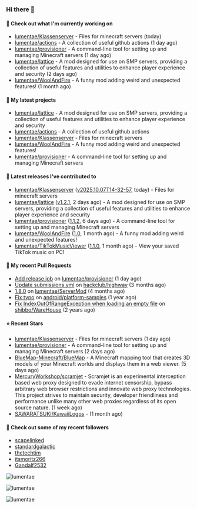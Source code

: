### Hi there 👋

#### 👷 Check out what I'm currently working on

- [lumentae/Klassenserver](https://github.com/lumentae/Klassenserver) - Files for minecraft servers (today)
- [lumentae/actions](https://github.com/lumentae/actions) - A collection of useful github actions (1 day ago)
- [lumentae/provisioner](https://github.com/lumentae/provisioner) - A command-line tool for setting up and managing Minecraft servers (1 day ago)
- [lumentae/lattice](https://github.com/lumentae/lattice) - A mod designed for use on SMP servers, providing a collection of useful features and utilities to enhance player experience and security (2 days ago)
- [lumentae/WoolAndFire](https://github.com/lumentae/WoolAndFire) - A funny mod adding weird and unexpected features! (1 month ago)

#### 🌱 My latest projects

- [lumentae/lattice](https://github.com/lumentae/lattice) - A mod designed for use on SMP servers, providing a collection of useful features and utilities to enhance player experience and security
- [lumentae/actions](https://github.com/lumentae/actions) - A collection of useful github actions
- [lumentae/Klassenserver](https://github.com/lumentae/Klassenserver) - Files for minecraft servers
- [lumentae/WoolAndFire](https://github.com/lumentae/WoolAndFire) - A funny mod adding weird and unexpected features!
- [lumentae/provisioner](https://github.com/lumentae/provisioner) - A command-line tool for setting up and managing Minecraft servers

#### 🔭 Latest releases I've contributed to

- [lumentae/Klassenserver](https://github.com/lumentae/Klassenserver) ([v2025.10.07T14-32-57](https://github.com/lumentae/Klassenserver/releases/tag/v2025.10.07T14-32-57), today) - Files for minecraft servers
- [lumentae/lattice](https://github.com/lumentae/lattice) ([v1.2.1](https://github.com/lumentae/lattice/releases/tag/v1.2.1), 2 days ago) - A mod designed for use on SMP servers, providing a collection of useful features and utilities to enhance player experience and security
- [lumentae/provisioner](https://github.com/lumentae/provisioner) ([1.1.2](https://github.com/lumentae/provisioner/releases/tag/1.1.2), 6 days ago) - A command-line tool for setting up and managing Minecraft servers
- [lumentae/WoolAndFire](https://github.com/lumentae/WoolAndFire) ([1.0](https://github.com/lumentae/WoolAndFire/releases/tag/1.0), 1 month ago) - A funny mod adding weird and unexpected features!
- [lumentae/TikTokMusicViewer](https://github.com/lumentae/TikTokMusicViewer) ([1.1.0](https://github.com/lumentae/TikTokMusicViewer/releases/tag/1.1.0), 1 month ago) - View your saved TikTok music on PC!

#### 🔨 My recent Pull Requests

- [Add release job](https://github.com/lumentae/provisioner/pull/1) on [lumentae/provisioner](https://github.com/lumentae/provisioner) (1 day ago)
- [Update submissions.yml](https://github.com/hackclub/highway/pull/621) on [hackclub/highway](https://github.com/hackclub/highway) (3 months ago)
- [1.8.0](https://github.com/lumentae/ServerMod/pull/1) on [lumentae/ServerMod](https://github.com/lumentae/ServerMod) (4 months ago)
- [Fix typo](https://github.com/android/platform-samples/pull/161) on [android/platform-samples](https://github.com/android/platform-samples) (1 year ago)
- [Fix IndexOutOfRangeException when loading an empty file](https://github.com/shibbo/WareHouse/pull/1) on [shibbo/WareHouse](https://github.com/shibbo/WareHouse) (2 years ago)

#### ⭐ Recent Stars

- [lumentae/Klassenserver](https://github.com/lumentae/Klassenserver) - Files for minecraft servers (1 day ago)
- [lumentae/provisioner](https://github.com/lumentae/provisioner) - A command-line tool for setting up and managing Minecraft servers (2 days ago)
- [BlueMap-Minecraft/BlueMap](https://github.com/BlueMap-Minecraft/BlueMap) - A Minecraft mapping tool that creates 3D models of your Minecraft worlds and displays them in a web viewer. (5 days ago)
- [MercuryWorkshop/scramjet](https://github.com/MercuryWorkshop/scramjet) - Scramjet is an experimental interception based web proxy designed to evade internet censorship, bypass arbitrary web browser restrictions and innovate web proxy technologies. This project strives to maintain security, developer friendliness and performance unlike many other web proxies regardless of its open source nature.  (1 week ago)
- [SAWARATSUKI/KawaiiLogos](https://github.com/SAWARATSUKI/KawaiiLogos) -  (1 month ago)

#### 👯 Check out some of my recent followers

- [scapelinked](https://github.com/scapelinked)
- [standardgalactic](https://github.com/standardgalactic)
- [thetechtim](https://github.com/thetechtim)
- [itsmoritz266](https://github.com/itsmoritz266)
- [Gandalf2532](https://github.com/Gandalf2532)

<p style="width:100%"><img align="center" src="https://github-readme-stats.vercel.app/api?username=lumentae&count_private=true&theme=github_dark&show_icons=true&border_color=4C8EDA&include_all_commits=true&border_radius=12" alt="lumentae" /></p>
<p style="width:100%"><img align="center" src="https://github-readme-stats.vercel.app/api/top-langs/?username=lumentae&theme=github_dark&layout=compact&border_color=4C8EDA&card_width=445&border_radius=12" alt="lumentae" /></p>
<p style="width:100%"><img align="left" src="https://github-readme-stats.hackclub.dev/api/wakatime?username=2366&api_domain=hackatime.hackclub.com&&custom_title=Hackatime+Stats&layout=compact&cache_seconds=0&langs_count=8&theme=github_dark&border_radius=12&border_color=4C8EDA" alt="lumentae" /></p>
